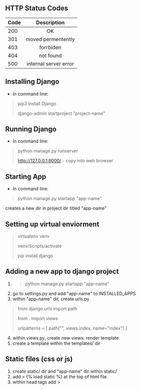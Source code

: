 ## HTTP Status Codes
|   Code   | Description   |
|----------|:-------------:|
| 200      | OK            | 
| 301      |    moved permentently   | 
| 403      | forrbiden |   
| 404      | not found |   
| 500      | internal server error |   

## Installing Django
- In command line:
> pip3 install Django
> 
> django-admin startproject "project-name"

## Running Django
- In command line:
> python manage.py runserver
> 
> http://127.0.0.1:8000/ - copy into web browser

## Starting App
- In command line:
> python manage.py startapp "app-name"
> 
creates a new dir in project dir titled "app-name"

## Setting up virtual enviorment
> virtualenv venv
>
> venv/Scripts/activate
> 
> pip install django

## Adding a new app to django project
1. > python manage.py startapp "app-name"
>
2. go to settings.py and add "app-name" to INSTALLED_APPS
3. within "app-name" dir, create urls.py
> from django.urls import path
> 
> from . import views
>
> urlpatterns = [
> path("", views.index, name="index")
> ]
>
4. within views.py, create new views: render template
5. create a template within the templates/ dir  

## Static files (css or js)
1. create static/ dir and "app-name" dir within static/
2. add > {% load static %} at the top of html file
3. within head tags add > <link href="{% static 'newyear.styles.css' %}" rel="stylesheet">
